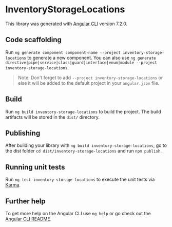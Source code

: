 # InventoryStorageLocations

This library was generated with [Angular CLI](https://github.com/angular/angular-cli) version 7.2.0.

## Code scaffolding

Run `ng generate component component-name --project inventory-storage-locations` to generate a new component. You can also use `ng generate directive|pipe|service|class|guard|interface|enum|module --project inventory-storage-locations`.

> Note: Don't forget to add `--project inventory-storage-locations` or else it will be added to the default project in your `angular.json` file.

## Build

Run `ng build inventory-storage-locations` to build the project. The build artifacts will be stored in the `dist/` directory.

## Publishing

After building your library with `ng build inventory-storage-locations`, go to the dist folder `cd dist/inventory-storage-locations` and run `npm publish`.

## Running unit tests

Run `ng test inventory-storage-locations` to execute the unit tests via [Karma](https://karma-runner.github.io).

## Further help

To get more help on the Angular CLI use `ng help` or go check out the [Angular CLI README](https://github.com/angular/angular-cli/blob/master/README.md).
